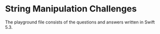 # String Manipulation Challenges
 
 The playground file consists of the questions and answers written in Swift 5.3.
 

